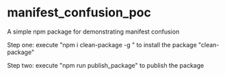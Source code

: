 # manifest_confusion_poc
A simple npm package for demonstrating manifest confusion

Step one: execute "npm i clean-package -g " to install the package "clean-package"

Step two: execute "npm run publish_package" to publish the package
